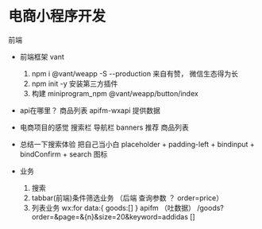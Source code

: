 # 电商小程序开发
  前端

- 前端框架 vant 
  1. npm i @vant/weapp -S --production 
  来自有赞， 微信生态得为长
  2. npm init -y 
  安装第三方插件 
  3. 构建
  miniprogram_npm 
  @vant/weapp/button/index

- api在哪里？
  商品列表 
  apifm-wxapi 提供数据 
  

- 电商项目的感觉
  搜索栏 
  导航栏
  banners 
  推荐 
  商品列表

- 总结一下搜索体验  把自己当小白
  placeholder + padding-left + bindinput + bindConfirm + search 图标
  

-  业务
   1. 搜索
   2. tabbar(前端)条件筛选业务 （后端 查询参数 ？ order=price）
   3. 列表业务 wx:for
    data:{
       goods:[]
   }
   apifm （吐数据）
   /goods?order=&page=&{n}&size=20&keyword=addidas   []